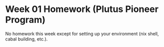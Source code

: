 # Week 01 Homework (Plutus Pioneer Program)

No homework this week except for setting up your environment (nix shell, cabal building, etc.).

